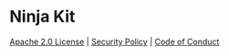 # Ninja Kit

[Apache 2.0 License](LICENSE.md) | [Security Policy](SECURITY.md) | [Code of Conduct](CODE_OF_CONDUCT.md)

